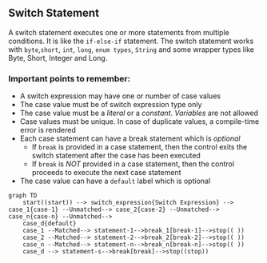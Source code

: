 ## Switch Statement

A switch statement executes one or more statements from multiple conditions. It is like the `if-else-if` statement. The
switch statement works with `byte`,`short`, `int`, `long`, `enum types`, `String` and some wrapper types like Byte,
Short, Integer and Long.

### Important points to remember:
*   A switch expression may have one or number of case values
*   The case value must be of switch expression type only
*   The case value must be a *literal* or a *constant*. *Variables* are not allowed
*   Case values must be unique. In case of duplicate values, a compile-time error is rendered
*   Each case statement can have a break statement which is *optional*
    *   If `break` is provided in a case statement, then the control exits the switch statement after the case has been
        executed
    *   If `break` is *NOT* provided in a case statement, then the control proceeds to execute the next case statement
*   The case value can have a `default` label which is optional

```mermaid
graph TD
    start((start)) --> switch_expression{Switch Expression} --> case_1{case-1} --Unmatched--> case_2{case-2} --Unmatched--> case_n{case-n} --Unmatched-->
    case_d{default}
    case_1 --Matched--> statement-1-->break_1[break-1]-->stop(( ))
    case_2 --Matched--> statement-2-->break_2[break-2]-->stop(( ))
    case_n --Matched--> statement-n-->break_n[break-n]-->stop(( ))
    case_d --> statement-s-->break[break]-->stop((stop))
```